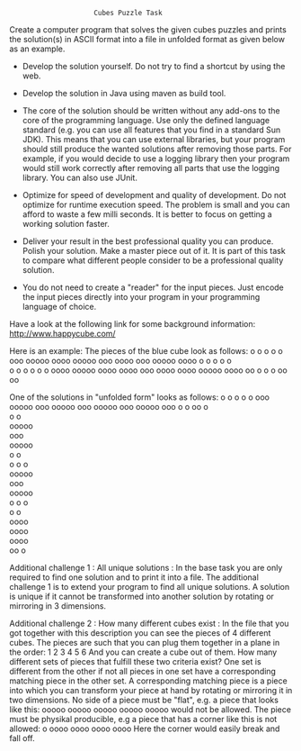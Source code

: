 
                         Cubes Puzzle Task

Create a computer program that solves the given cubes puzzles and
prints the solution(s) in ASCII format into a file in unfolded format
as given below as an example.

 - Develop the solution yourself. Do not try to find a shortcut by
   using the web.
 - Develop the solution in Java using maven as build tool.

 - The core of the solution should be written without any add-ons to
   the core of the programming language. Use only the defined language
   standard (e.g. you can use all features that you find in a standard Sun JDK).
   This means that you can use external libraries, but your program
   should still produce the wanted solutions after removing those
   parts. For example, if you would decide to use a logging library
   then your program would still work correctly after removing all
   parts that use the logging library. You can also use JUnit.
 - Optimize for speed of development and quality of development. Do
   not optimize for runtime execution speed. The problem is small and
   you can afford to waste a few milli seconds. It is better to focus
   on getting a working solution faster.
 - Deliver your result in the best professional quality you can
   produce. Polish your solution. Make a master piece out of it.  It
   is part of this task to compare what different people consider to
   be a professional quality solution.
 - You do not need to create a "reader" for the input pieces. Just
   encode the input pieces directly into your program in your
   programming language of choice.

Have a look at the following link for some background information:
http://www.happycube.com/

Here is an example:
The pieces of the blue cube look as follows:
  o  o o o  o  
 ooo ooooo oooo
ooooo ooo oooo 
 ooo ooooo oooo
  o  o o o  o  
 o o  o o  o o 
oooo ooooo oooo
 oooo ooo oooo 
oooo ooooo oooo
oo o o o  oo oo

One of the solutions in "unfolded form" looks as follows:
  o    o o o o 
 ooo ooooo ooo 
ooooo ooo ooooo
 ooo ooooo ooo 
  o   o oo  o  
     o o       
     ooooo     
      ooo      
     ooooo     
      o o      
     o o o     
     ooooo     
      ooo      
     ooooo     
     o o o     
      o o      
     oooo      
      oooo     
     oooo      
     oo o      

Additional challenge 1 : All unique solutions :
In the base task you are only required to find one solution and to
print it into a file. The additional challenge 1 is to extend your
program to find all unique solutions. A solution is unique if it
cannot be transformed into another solution by rotating or mirroring
in 3 dimensions.

Additional challenge 2 : How many different cubes exist :
In the file that you got together with this description you can see
the pieces of 4 different cubes. The pieces are such that you can plug
them together in a plane in the order:
 1 2 3
 4 5 6
And you can create a cube out of them. How many different sets of
pieces that fulfill these two criteria exist? One set is different
from the other if not all pieces in one set have a corresponding
matching piece in the other set. A corresponding matching piece is a
piece into which you can transform your piece at hand by rotating or
mirroring it in two dimensions. No side of a piece must be "flat",
e.g. a piece that looks like this:
 ooooo
 ooooo
 ooooo
 ooooo
 ooooo
would not be allowed. The piece must be physikal producible, e.g a
piece that has a corner like this is not allowed:
     o
 oooo 
 oooo 
 oooo 
 oooo 
Here the corner would easily break and fall off.